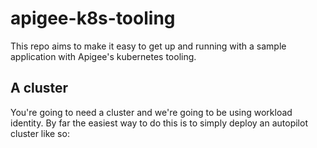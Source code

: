 # apigee-k8s-tooling
This repo aims to make it easy to get up and running with a sample application with Apigee's kubernetes tooling.

## A cluster
You're going to need a cluster and we're going to be using workload identity. By far the easiest way to do this is to simply deploy an autopilot cluster like so:

```bash

```
